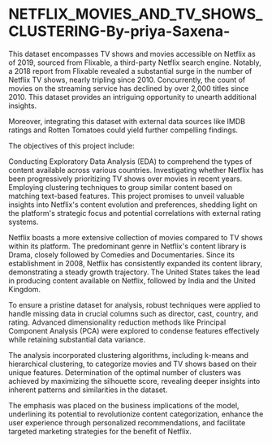 # NETFLIX_MOVIES_AND_TV_SHOWS_CLUSTERING-By-priya-Saxena-

This dataset encompasses TV shows and movies accessible on Netflix as of 2019, sourced from Flixable, a third-party Netflix search engine. Notably, a 2018 report from Flixable revealed a substantial surge in the number of Netflix TV shows, nearly tripling since 2010. Concurrently, the count of movies on the streaming service has declined by over 2,000 titles since 2010. This dataset provides an intriguing opportunity to unearth additional insights.

Moreover, integrating this dataset with external data sources like IMDB ratings and Rotten Tomatoes could yield further compelling findings.

The objectives of this project include:

Conducting Exploratory Data Analysis (EDA) to comprehend the types of content available across various countries.
Investigating whether Netflix has been progressively prioritizing TV shows over movies in recent years.
Employing clustering techniques to group similar content based on matching text-based features.
This project promises to unveil valuable insights into Netflix's content evolution and preferences, shedding light on the platform's strategic focus and potential correlations with external rating systems.

Netflix boasts a more extensive collection of movies compared to TV shows within its platform. The predominant genre in Netflix's content library is Drama, closely followed by Comedies and Documentaries. Since its establishment in 2008, Netflix has consistently expanded its content library, demonstrating a steady growth trajectory. The United States takes the lead in producing content available on Netflix, followed by India and the United Kingdom.

To ensure a pristine dataset for analysis, robust techniques were applied to handle missing data in crucial columns such as director, cast, country, and rating. Advanced dimensionality reduction methods like Principal Component Analysis (PCA) were explored to condense features effectively while retaining substantial data variance.

The analysis incorporated clustering algorithms, including k-means and hierarchical clustering, to categorize movies and TV shows based on their unique features. Determination of the optimal number of clusters was achieved by maximizing the silhouette score, revealing deeper insights into inherent patterns and similarities in the dataset.

The emphasis was placed on the business implications of the model, underlining its potential to revolutionize content categorization, enhance the user experience through personalized recommendations, and facilitate targeted marketing strategies for the benefit of Netflix.
